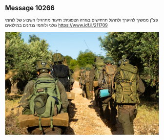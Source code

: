 ## Message 10266

פצ"ן ממשיך להיערך ולתרגל תרחישים בגזרה הצפונית:
תיעוד מתרגילי השבוע של לוחמי גולני ולוחמי צנחנים במילואים
https://www.idf.il/211709

![Photo](10266/10266_photo.jpg)
